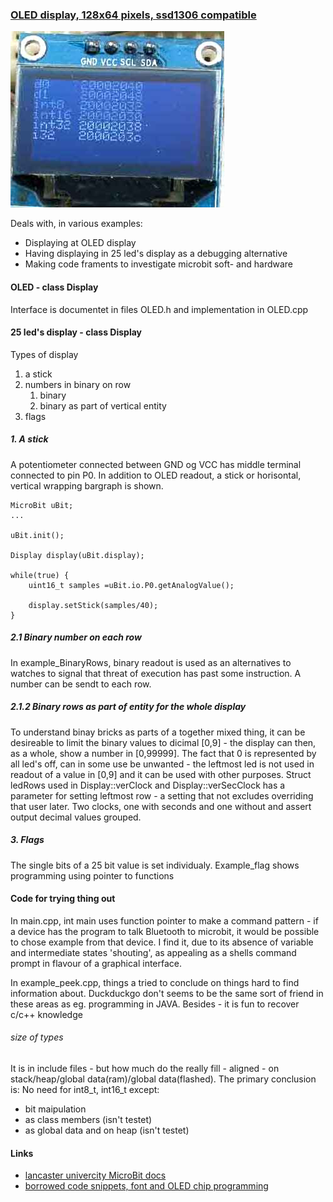 ### [OLED display, 128x64 pixels, ssd1306 compatible](https://os.mbed.com/users/bvirk/code/microbitOLED/)

![Microbit i2c driven oled](ssd1306Clip.jpg)

Deals with, in various examples:

- Displaying at OLED display
- Having displaying in 25 led's display as a debugging alternative
- Making code framents to investigate microbit soft- and hardware

#### OLED - class Display

Interface is documentet in files OLED.h and implementation in OLED.cpp

#### 25 led's display - class Display

Types of display

1. a stick
2. numbers in binary on row
    1. binary
    2. binary as part of vertical entity
3. flags


##### 1. A stick

A potentiometer connected between GND og VCC has middle terminal connected to pin P0. In addition to OLED readout, a stick or horisontal, vertical wrapping bargraph is shown.  

    MicroBit uBit;
    ...
    
    uBit.init();

    Display display(uBit.display);
    
    while(true) {
        uint16_t samples =uBit.io.P0.getAnalogValue();
        
        display.setStick(samples/40);
    }
        

##### 2.1 Binary number on each row 

In example_BinaryRows, binary readout is used as an alternatives to watches to signal that threat of execution has past some instruction. A number can be sendt to each row.  

##### 2.1.2 Binary rows as part of entity for the whole display

To understand binay bricks as parts of a together mixed thing, it can be desireable to limit the binary values to dicimal \[0,9] - the display can then, as a whole, show a number in \[0,99999]. The fact that 0 is represented by all led's off, can in some use be unwanted - the leftmost led is not used in readout of a value in \[0,9] and it can be used with other purposes. Struct ledRows used in Display::verClock and Display::verSecClock has a parameter for setting leftmost row - a setting that not excludes overriding that user later.
Two clocks, one with seconds and one without and assert output decimal values grouped.  

##### 3. Flags
The single bits of a 25 bit value is set individualy. Example_flag shows programming  using pointer to functions

#### Code for trying thing out

In main.cpp, int main uses function pointer to make a command pattern - if a device has the program to talk Bluetooth to microbit, it would be possible to chose example from that device. I find it, due to its absence of variable  and intermediate states 'shouting', as appealing as a shells command prompt in flavour of a graphical interface. 

In example_peek.cpp, things a tried to conclude on things hard to find information about. Duckduckgo don't seems to be the same sort of friend in these areas as eg. programming in JAVA. Besides - it is fun to recover c/c++ knowledge

###### size of types

It is in include files - but how much do the really fill - aligned - on stack/heap/global data(ram)/global data(flashed). The primary conclusion is: No need for int8_t, int16_t except:

- bit maipulation
- as class members (isn't testet)
- as global data and on heap (isn't testet)


#### Links

- [lancaster univercity MicroBit docs](https://lancaster-university.github.io/microbit-docs/) 
- [borrowed code  snippets, font and OLED chip programming](https://github.com/Tinkertanker/pxt-oled-ssd1306)  
